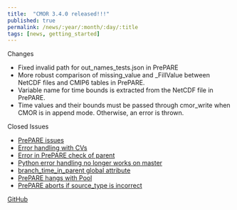 ```yaml
---
title:  "CMOR 3.4.0 released!!!"
published: true
permalink: /news/:year/:month/:day/:title
tags: [news, getting_started]
---
```


Changes
* Fixed invalid path for out_names_tests.json in PrePARE
* More robust comparison of missing_value and _FillValue between NetCDF files and CMIP6 tables in PrePARE.
* Variable name for time bounds is extracted from the NetCDF file in PrePARE.
* Time values and their bounds must be passed through cmor_write when CMOR is in append mode.  Otherwise, an error is thrown.

Closed Issues
* [PrePARE issues](https://github.com/PCMDI/cmor/issues/332)
* [Error handling with CVs](https://github.com/PCMDI/cmor/issues/374)
* [Error in PrePARE check of parent](https://github.com/PCMDI/cmor/issues/375)
* [Python error handling no longer works on master](https://github.com/PCMDI/cmor/issues/385)
* [branch_time_in_parent global attribute](https://github.com/PCMDI/cmor/issues/386)
* [PrePARE hangs with Pool](https://github.com/PCMDI/cmor/issues/395)
* [PrePARE aborts if source_type is incorrect](https://github.com/PCMDI/cmor/issues/396)


[GitHub](https://github.com/PCMDI/cmor/releases/tag/3.4.0)

